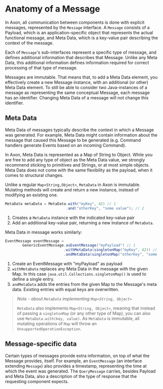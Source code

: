 # Anatomy of a Message

In Axon, all communication between components is done with explicit messages, represented by the `Message` interface. A
`Message` consists of a Payload, which is an application-specific object that represents the actual functional message,
and Meta Data, which is a key-value pair describing the context of the message.

Each of `Message`'s sub-interfaces represent a specific type of message, and defines additional information that 
describes that Message. Unlike any Meta Data, this additional information defines information required for correct 
processing of that type of message.

Messages are immutable. That means that, to add a Meta Data element, you effectively create a new Message instance, with
an additional (or other) Meta Data element. To still be able to consider two Java-instances of a message as representing
the same conceptual Message, each message has an identifier. Changing Meta Data of a message will not change this 
identifier.

## Meta Data

Meta Data of messages typically describe the context in which a Message was generated. For example, Meta Data might 
contain information about the message that caused this Message to be generated (e.g. Command handlers generate Events 
based on an incoming Command).

In Axon, Meta Data is represented as a Map of String to Object. While you are free to add any type of object as the 
Meta Data value, we strongly recommend sticking to primitives and Strings, or at most simple objects. Meta Data does not
come with the same flexibility as the payload, when it comes to structural changes.

Unlike a regular `Map<String,Object>`, `MetaData` in Axon is immutable. Mutating methods will create and return a new
instance, instead of modifying an existing one.

```java 
MetaData metaData = MetaData.with("myKey", 42) // 1
                            .and("otherKey", "some value"); // 2
```
1. Creates a `MetaData` instance with the indicated key-value pair
2. Add an additional key-value pair, returning a new instance of `MetaData`.

Meta Data in message works similarly:

```java 
EventMessage eventMessage = 
        GenericEventMessage.asEventMessage("myPayload") // 1
                           .withMetaData(singletonMap("myKey", 42)) // 2
                           .andMetaData(singletonMap("otherKey", "some value")); // 2
```
1. Create an EventMessage with "myPayload" as payload
2. `withMetaData` replaces any Meta Data in the message with the given Map. In this case 
   `java.util.Collections.singletonMap()` is used to define a single entry.
3. `andMetaData` adds the entries from the given Map to the Message's meta data. Existing entries with equal keys are 
   overwritten.

 > *Note - about `MetaData` implementing `Map<String, Object>`*
 >  
 > `MetaData` also implements `Map<String, Object>`, meaning that instead of passing a `singletonMap` (or any other 
 > type of Map), you can also use `MetaData.with(key, value)`. As `MetaData` is immutable, all mutating operations of 
 > `Map` will throw an `UnsupportedOperationException`. 

## Message-specific data

Certain types of messages provide extra information, on top of what the Message provides, itself. For example, an 
`EventMessage` (an interface extending `Message`) also provides a timestamp, representing the time at which the event
was generated. The `QueryMessage` carries, besides Payload and Meta Data, also a description of the type of response 
that the requesting component expects. 
